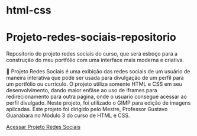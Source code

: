 # html-css
# Projeto-redes-sociais-repositorio

Repositorio do projeto redes sociais do curso, que será esboço para a construção do meu portfólio com uma interface mais moderna e criativa.



🔵 Projeto Redes Sociais é uma exibição das redes sociais de um usuário de maneira interativa que pode ser usada para divulgação de um perfil para um portfólio ou currículo. O projeto utiliza somente HTML e CSS em seu desenvolvimento, dando maior enfâse ao uso de iframes para redirecionamento para outra página, onde o usuario consegue acessar ao perfil divulgado. Neste projeto, foi utilizado o GIMP para edição de imagens aplicadas. Este projeto foi dirigido pelo Mestre, Professor Gustavo Guanabara no Módulo 3 do curso de HTML e CSS. 
<br>

<a href="https://miguelsantosdev.github.io/Projeto-redes-sociais-repositorio/des015ProjetoRedesSociais/projetorsindex.html">Acessar Projeto Redes Sociais</a>